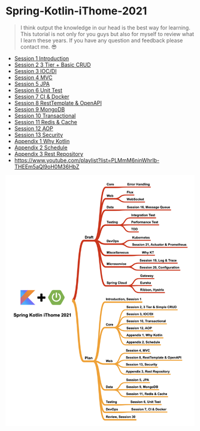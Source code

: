 # Spring-Kotlin-iThome-2021
> I think output the knowledge in our head is the best way for learning. This tutorial is not only for you guys but also for myself to review what I learn these years. If you have any question and feedback please contact me. 😎

* [Session 1 Introduction](https://github.com/b2etw/Spring-Kotlin-iThome-2021/tree/main/sections/section%201)
* [Session 2 3 Tier + Basic CRUD](https://github.com/b2etw/Spring-Kotlin-iThome-2021/tree/main/sections/section%202)
* [Session 3 IOC/DI](https://github.com/b2etw/Spring-Kotlin-iThome-2021/tree/main/sections/Section%203)
* [Session 4 MVC](https://github.com/b2etw/Spring-Kotlin-iThome-2021/tree/main/sections/Section%204)
* [Session 5 JPA](https://github.com/b2etw/Spring-Kotlin-iThome-2021/tree/main/sections/Section%205)
* [Session 6 Unit Test](https://github.com/b2etw/Spring-Kotlin-iThome-2021/tree/main/sections/Section%206)
* [Session 7 CI & Docker](https://github.com/b2etw/Spring-Kotlin-iThome-2021/tree/main/sections/Section%207)
* [Session 8 RestTemplate & OpenAPI](https://github.com/b2etw/Spring-Kotlin-iThome-2021/tree/main/sections/Section%208)
* [Session 9 MongoDB](https://github.com/b2etw/Spring-Kotlin-iThome-2021/tree/main/sections/Section%209)
* [Session 10 Transactional](https://github.com/b2etw/Spring-Kotlin-iThome-2021/tree/main/sections/Section%2010)
* [Session 11 Redis & Cache](https://github.com/b2etw/Spring-Kotlin-iThome-2021/tree/main/sections/Section%2011)
* [Session 12 AOP](https://github.com/b2etw/Spring-Kotlin-iThome-2021/tree/main/sections/Section%2012)
* [Session 13 Security](https://github.com/b2etw/Spring-Kotlin-iThome-2021/tree/main/sections/Section%2013)
* [Appendix 1 Why Kotlin](https://github.com/b2etw/Spring-Kotlin-iThome-2021/tree/main/sections/Appendix%201)
* [Appendix 2 Schedule](https://github.com/b2etw/Spring-Kotlin-iThome-2021/tree/main/sections/Appendix%202)
* [Appendix 3 Rest Repository](https://github.com/b2etw/Spring-Kotlin-iThome-2021/tree/main/sections/Appendix%203)
* https://www.youtube.com/playlist?list=PLMmM6ninWhrIb-THEEm5aQl9oH0M36HbZ

![](https://raw.githubusercontent.com/b2etw/Spring-Kotlin-iThome-2021/main/images/Spring%20Kotlin%20iThome%202021%2001252.png)
